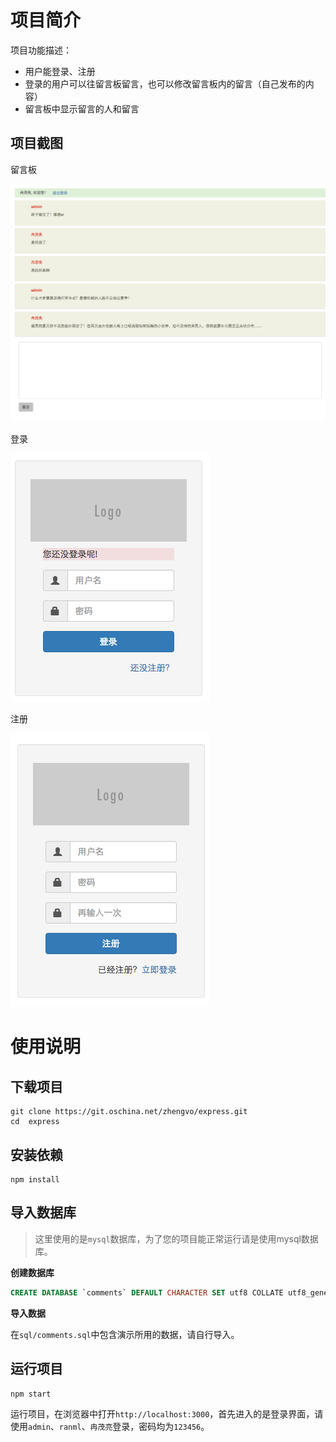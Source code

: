 # 项目简介

项目功能描述：

+ 用户能登录、注册
+ 登录的用户可以往留言板留言，也可以修改留言板内的留言（自己发布的内容）
+ 留言板中显示留言的人和留言

## 项目截图

留言板

![留言](Screenshot/leave.png)

登录

![登录](Screenshot/login.png)

注册

![注册](Screenshot/register.png)

# 使用说明

## 下载项目

```
git clone https://git.oschina.net/zhengvo/express.git
cd  express
```

## 安装依赖

```
npm install
```

## 导入数据库

> 这里使用的是`mysql`数据库，为了您的项目能正常运行请是使用mysql数据库。

**创建数据库**

```sql
CREATE DATABASE `comments` DEFAULT CHARACTER SET utf8 COLLATE utf8_general_ci;
```

**导入数据**

在`sql/comments.sql`中包含演示所用的数据，请自行导入。

## 运行项目

```
npm start
```

运行项目，在浏览器中打开`http://localhost:3000`，首先进入的是登录界面，请使用`admin`、`ranml`、`冉茂亮`登录，密码均为`123456`。
